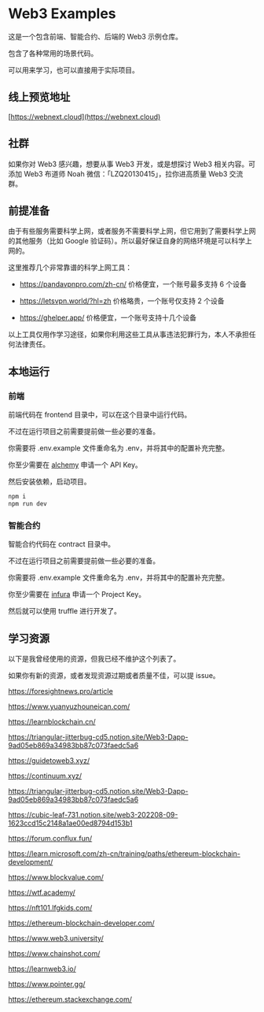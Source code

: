 # Web3 Examples

这是一个包含前端、智能合约、后端的 Web3 示例仓库。

包含了各种常用的场景代码。

可以用来学习，也可以直接用于实际项目。

## 线上预览地址

[https://webnext.cloud](https://webnext.cloud)

## 社群

如果你对 Web3 感兴趣，想要从事 Web3 开发，或是想探讨 Web3 相关内容。可添加 Web3 布道师 Noah 微信：「LZQ20130415」，拉你进高质量 Web3 交流群。

## 前提准备

由于有些服务需要科学上网，或者服务不需要科学上网，但它用到了需要科学上网的其他服务（比如 Google 验证码）。所以最好保证自身的网络环境是可以科学上网的。

这里推荐几个非常靠谱的科学上网工具：

- <https://pandavpnpro.com/zh-cn/> 价格便宜，一个账号最多支持 6 个设备

- <https://letsvpn.world/?hl=zh> 价格略贵，一个账号仅支持 2 个设备

- <https://ghelper.app/> 价格便宜，一个账号支持十几个设备

以上工具仅用作学习途径，如果你利用这些工具从事违法犯罪行为，本人不承担任何法律责任。

## 本地运行

### 前端

前端代码在 frontend 目录中，可以在这个目录中运行代码。

不过在运行项目之前需要提前做一些必要的准备。

你需要将 .env.example 文件重命名为 .env，并将其中的配置补充完整。

你至少需要在 [alchemy](https://www.alchemy.com/) 申请一个 API Key。

然后安装依赖，启动项目。

```bash
npm i
npm run dev
```

### 智能合约

智能合约代码在 contract 目录中。

不过在运行项目之前需要提前做一些必要的准备。

你需要将 .env.example 文件重命名为 .env，并将其中的配置补充完整。

你至少需要在 [infura](https://www.infura.io/) 申请一个 Project Key。

然后就可以使用 truffle 进行开发了。

## 学习资源

以下是我曾经使用的资源，但我已经不维护这个列表了。

如果你有新的资源，或者发现资源过期或者质量不佳，可以提 issue。

<https://foresightnews.pro/article>

<https://www.yuanyuzhouneican.com/>

<https://learnblockchain.cn/>

<https://triangular-jitterbug-cd5.notion.site/Web3-Dapp-9ad05eb869a34983bb87c073faedc5a6>

<https://guidetoweb3.xyz/>

<https://continuum.xyz/>

<https://triangular-jitterbug-cd5.notion.site/Web3-Dapp-9ad05eb869a34983bb87c073faedc5a6>

<https://cubic-leaf-731.notion.site/web3-202208-09-1623ccd15c2148a1ae00ed8794d153b1>

<https://forum.conflux.fun/>

<https://learn.microsoft.com/zh-cn/training/paths/ethereum-blockchain-development/>

<https://www.blockvalue.com/>

<https://wtf.academy/>

<https://nft101.lfgkids.com/>

<https://ethereum-blockchain-developer.com/>

<https://www.web3.university/>

<https://www.chainshot.com/>

<https://learnweb3.io/>

<https://www.pointer.gg/>

<https://ethereum.stackexchange.com/>